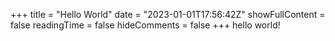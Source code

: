 +++
title = "Hello World"
date = "2023-01-01T17:56:42Z"
showFullContent = false
readingTime = false
hideComments = false
+++
hello world!

